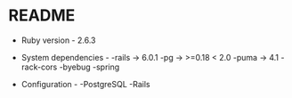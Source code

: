 # README

* Ruby version - 2.6.3

* System dependencies -
-rails -> 6.0.1
-pg -> >=0.18 < 2.0
-puma -> 4.1
-rack-cors
-byebug
-spring

* Configuration -
-PostgreSQL
-Rails


